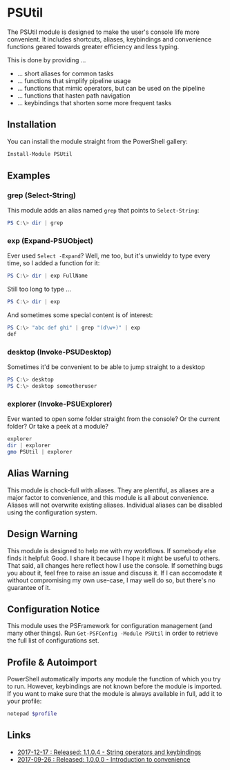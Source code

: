 # PSUtil

The PSUtil module is designed to make the user's console life more convenient. It includes shortcuts, aliases, keybindings and convenience functions geared towards greater efficiency and less typing.

This is done by providing ...

 - ... short aliases for common tasks
 - ... functions that simplify pipeline usage
 - ... functions that mimic operators, but can be used on the pipeline
 - ... functions that hasten path navigation
 - ... keybindings that shorten some more frequent tasks
 
 ## Installation
 
 You can install the module straight from the PowerShell gallery:
 ```powershell
 Install-Module PSUtil
 ```
 
 ## Examples
 ### grep (Select-String)
 
 This module adds an alias named `grep` that points to `Select-String`:
 ```powershell
 PS C:\> dir | grep
 ```
 
 ### exp (Expand-PSUObject)
 
 Ever used `Select -Expand`? Well, me too, but it's unwieldy to type every time, so I added a function for it:
 ```powershell
 PS C:\> dir | exp FullName
 ```
 Still too long to type ...
 ```powershell
 PS C:\> dir | exp
 ```
 And sometimes some special content is of interest:
 ```powershell
 PS C:\> "abc def ghi" | grep "(d\w+)" | exp
 def
 ```
 
 ### desktop (Invoke-PSUDesktop)
 
 Sometimes it'd be convenient to be able to jump straight to a desktop
```powershell
PS C:\> desktop
PS C:\> desktop someotheruser
```

### explorer (Invoke-PSUExplorer)

Ever wanted to open some folder straight from the console? Or the current folder? Or take a peek at a module?
```powershell
explorer
dir | explorer
gmo PSUtil | explorer
```
 
 ## Alias Warning
 
 This module is chock-full with aliases. They are plentiful, as aliases are a major factor to convenience, and this module is all about convenience.
 Aliases will not overwrite existing aliases.
 Individual aliases can be disabled using the configuration system.
 
 ## Design Warning
 
 This module is designed to help me with my workflows.
 If somebody else finds it helpful: Good. I share it because I hope it might be useful to others.
 That said, all changes here reflect how I use the console.
 If something bugs you about it, feel free to raise an issue and discuss it.
 If I can accomodate it without compromising my own use-case, I may well do so, but there's no guarantee of it.
 
 ## Configuration Notice

This module uses the PSFramework for configuration management (and many other things).
Run `Get-PSFConfig -Module PSUtil` in order to retrieve the full list of configurations set.

## Profile & Autoimport

PowerShell automatically imports any module the function of which you try to run.
However, keybindings are not known before the module is imported.
If you want to make sure that the module is always available in full, add it to your profile:
```powershell
notepad $profile
```

## Links

 - [2017-12-17 : Released: 1.1.0.4 - String operators and keybindings](https://allthingspowershell.blogspot.com/2017/12/keybdindings-and-string-manipulation.html)
 - [2017-09-26 : Released: 1.0.0.0 - Introduction to convenience](https://allthingspowershell.blogspot.com/2017/09/releasing-new-module-enter-psutil.html)
